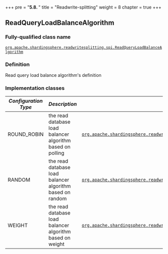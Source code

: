 +++
pre = "<b>5.8. </b>"
title = "Readwrite-splitting"
weight = 8
chapter = true
+++

## ReadQueryLoadBalanceAlgorithm

### Fully-qualified class name

[`org.apache.shardingsphere.readwritesplitting.spi.ReadQueryLoadBalanceAlgorithm`](https://github.com/apache/shardingsphere/blob/master/features/readwrite-splitting/api/src/main/java/org/apache/shardingsphere/readwritesplitting/spi/ReadQueryLoadBalanceAlgorithm.java)

### Definition

Read query load balance algorithm's definition

### Implementation classes

| *Configuration Type* | *Description*                                              | *Fully-qualified class name*                                                                                                                                                                                                                                                                                                         |
|----------------------|------------------------------------------------------------|--------------------------------------------------------------------------------------------------------------------------------------------------------------------------------------------------------------------------------------------------------------------------------------------------------------------------------------|
| ROUND_ROBIN          | the read database load balancer algorithm based on polling | [`org.apache.shardingsphere.readwritesplitting.algorithm.loadbalance.RoundRobinReadQueryLoadBalanceAlgorithm`](https://github.com/apache/shardingsphere/blob/master/features/readwrite-splitting/core/src/main/java/org/apache/shardingsphere/readwritesplitting/algorithm/loadbalance/RoundRobinReadQueryLoadBalanceAlgorithm.java) |
| RANDOM               | the read database load balancer algorithm based on random  | [`org.apache.shardingsphere.readwritesplitting.algorithm.loadbalance.RandomReadQueryLoadBalanceAlgorithm`](https://github.com/apache/shardingsphere/blob/master/features/readwrite-splitting/core/src/main/java/org/apache/shardingsphere/readwritesplitting/algorithm/loadbalance/RandomReadQueryLoadBalanceAlgorithm.java)         |
| WEIGHT               | the read database load balancer algorithm based on weight  | [`org.apache.shardingsphere.readwritesplitting.algorithm.loadbalance.WeightReadQueryLoadBalanceAlgorithm`](https://github.com/apache/shardingsphere/blob/master/features/readwrite-splitting/core/src/main/java/org/apache/shardingsphere/readwritesplitting/algorithm/loadbalance/WeightReadQueryLoadBalanceAlgorithm.java)         |
